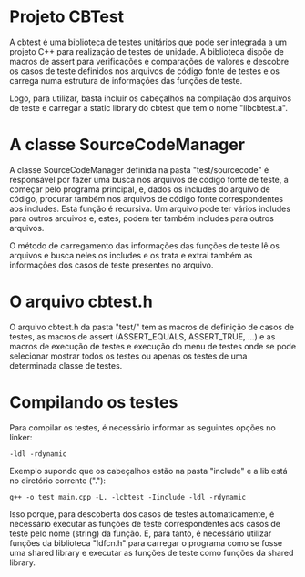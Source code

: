 # Projeto CBTest

A cbtest é uma biblioteca de testes unitários que pode ser integrada a um projeto C++ para 
realização de testes de unidade. A biblioteca dispõe de macros de assert para verificações e comparações de valores e descobre os casos de teste definidos nos arquivos de código fonte de testes e os carrega numa estrutura de informações das funções de teste.

Logo, para utilizar, basta incluir os cabeçalhos na compilação dos arquivos de teste e carregar a static library do cbtest que tem o nome "libcbtest.a".

# A classe SourceCodeManager

A classe SourceCodeManager definida na pasta "test/sourcecode" é responsável por fazer uma busca nos arquivos de código fonte de teste, a começar pelo programa principal, e, dados os includes do arquivo de código, procurar também nos arquivos de código fonte correspondentes aos includes. Esta função é recursiva. Um arquivo pode ter vários includes para outros arquivos e, estes, podem ter também includes para outros arquivos.

O método de carregamento das informações das funções de teste lê os arquivos e busca neles os includes e os trata e extrai também as informações dos casos de teste presentes no arquivo.

# O arquivo cbtest.h

O arquivo cbtest.h da pasta "test/" tem as macros de definição de casos de testes, as macros de assert (ASSERT_EQUALS, ASSERT_TRUE, ...) e as macros de execução de testes e execução do menu de testes onde se pode selecionar mostrar todos os testes ou apenas os testes de uma determinada classe de testes.

# Compilando os testes

Para compilar os testes, é necessário informar as seguintes opções no linker: 

```
-ldl -rdynamic
```

Exemplo supondo que os cabeçalhos estão na pasta "include" e a lib está no diretório corrente ("."):

```
g++ -o test main.cpp -L. -lcbtest -Iinclude -ldl -rdynamic
```

Isso porque, para descoberta dos casos de testes automaticamente, é necessário executar as funções de teste correspondentes aos casos de teste pelo nome (string) da função. E, para tanto, é necessário utilizar funções da biblioteca "ldfcn.h" para carregar o programa como se fosse uma shared library e executar as funções de teste como funções da shared library.

